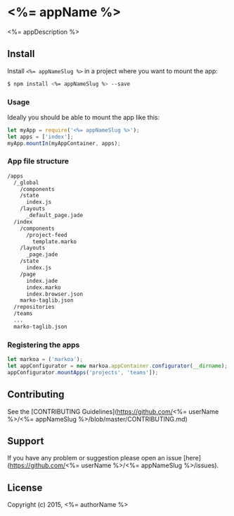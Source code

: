 <%= appName %>
==============

<%= appDescription %>

Install
-------

Install `<%= appNameSlug %>` in a project where you want to mount the app:

```bash
$ npm install <%= appNameSlug %> --save
```

### Usage

Ideally you should be able to mount the app like this:

```js
let myApp = require('<%= appNameSlug %>');
let apps = ['index'];
myApp.mountIn(myAppContainer, apps);
```

### App file structure

```sh
/apps
  /_global
    /components
    /state
      index.js
    /layouts
      _default_page.jade
  /index
    /components
      /project-feed
        template.marko
    /layouts
      _page.jade
    /state
      index.js
    /page
      index.jade
      index.marko
      index.browser.json
    marko-taglib.json
  /repositories
  /teams
  ...
  marko-taglib.json  
```

### Registering the apps

```js
let markoa = ('markoa');
let appConfigurator = new markoa.appContainer.configurator(__dirname);
appConfigurator.mountApps('projects', 'teams']);
```

Contributing
------------

See the [CONTRIBUTING Guidelines](https://github.com/<%= userName %>/<%= appNameSlug %>/blob/master/CONTRIBUTING.md)

Support
-------

If you have any problem or suggestion please open an issue [here](https://github.com/<%= userName %>/<%= appNameSlug %>/issues).

License
-------

Copyright (c) 2015, <%= authorName %>
